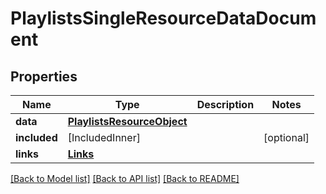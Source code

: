 # PlaylistsSingleResourceDataDocument

## Properties
Name | Type | Description | Notes
------------ | ------------- | ------------- | -------------
**data** | [**PlaylistsResourceObject**](PlaylistsResourceObject.md) |  | 
**included** | [IncludedInner] |  | [optional] 
**links** | [**Links**](Links.md) |  | 

[[Back to Model list]](../README.md#documentation-for-models) [[Back to API list]](../README.md#documentation-for-api-endpoints) [[Back to README]](../README.md)


